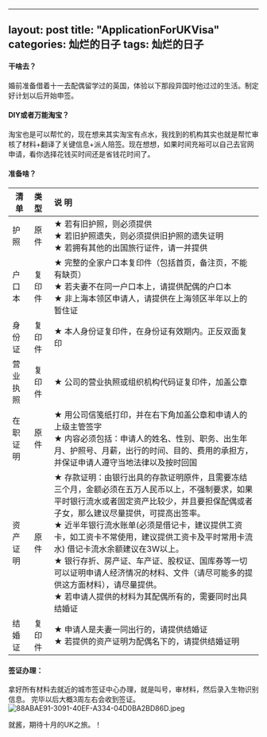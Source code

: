 
---
layout: post
title:  "ApplicationForUKVisa"
categories: 灿烂的日子
tags:  灿烂的日子
---

#### 干啥去？

婚前准备借着十一去配偶留学过的英国，体验以下那段异国时他过过的生活。制定好计划以后开始申签。

#### DIY或者万能淘宝？
淘宝也是可以帮忙的，现在想来其实淘宝有点水，我找到的机构其实也就是帮忙审核了材料+翻译了关键信息+派人陪签。现在想想，如果时间充裕可以自己去官网申请，看你选择花钱买时间还是省钱花时间了。

#### 准备啥？

| 清单     | 类型   | 说   明                                                      |
| -------- | :----- | :----------------------------------------------------------- |
| 护照     | 原件   | ★	若有旧护照，则必须提供<br/>★	若旧护照遗失，则必须提供旧护照的遗失证明<br/>★	若拥有其他的出国旅行证件，请一并提供 |
| 户口本   | 复印件 | ★	完整的全家户口本复印件（包括首页，备注页，不能有缺页）<br/>★	若夫妻不在同一户口本上，请提供配偶的户口本<br/>★	非上海本领区申请人，请提供在上海领区半年以上的暂住证 |
| 身份证   | 复印件 | ★	本人身份证复印件，在身份证有效期内。正反双面复印        |
| 营业执照 | 复印件 | ★	公司的营业执照或组织机构代码证复印件，加盖公章          |
| 在职证明 | 原件   | ★	用公司信笺纸打印，并在右下角加盖公章和申请人的上级主管签字<br/>★	内容必须包括：申请人的姓名、性别、职务、出生年月、护照号、月薪，出行的时间、目的、费用的承担方，并保证申请人遵守当地法律以及按时回国 |
| 资产证明 | 原件   | ★	存款证明：由银行出具的存款证明原件，且需要冻结三个月，金额必须在五万人民币以上，不强制要求，如果平时银行流水或者固定资产比较少，并且要担保配偶或者子女，那么建议尽量提供，可提高出签率。<br/>★    近半年银行流水账单(必须是借记卡，建议提供工资卡，如工资卡不常使用，建议提供工资卡及平时常用卡流水) 借记卡流水余额建议在3W以上。<br/>★	银行存折、房产证、车产证、股权证、国库券等一切可以证明申请人经济情况的材料、文件（请尽可能多的提供这方面材料），请尽量提供。<br/>★	若申请人提供的材料为其配偶所有的，需要同时出具结婚证 |
| 结婚证   | 复印件 | ★	申请人是夫妻一同出行的，请提供结婚证<br/>★	若提供的资产证明为配偶名下的，请提供结婚证明 |


#### 签证办理：
拿好所有材料去就近的城市签证中心办理，就是叫号，审材料，然后录入生物识别信息。
完毕以后大概3周左右会收到签证。
![88ABAE91-3091-40EF-A334-04D0BA2BD86D.jpeg](https://i.loli.net/2019/08/02/5d43fe66859ed22767.jpeg)

就酱，期待十月的UK之旅。！
